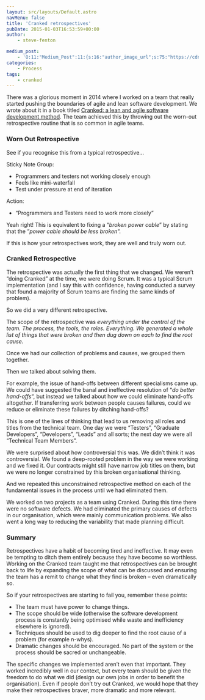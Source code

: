 ```yaml
---
layout: src/layouts/Default.astro
navMenu: false
title: 'Cranked retrospectives'
pubDate: 2015-01-03T16:53:59+00:00
author:
    - steve-fenton

medium_post:
    - 'O:11:"Medium_Post":11:{s:16:"author_image_url";s:75:"https://cdn-images-1.medium.com/fit/c/400/400/1*eXkhfEuF41g5W_xnc_ydLA.jpeg";s:10:"author_url";s:38:"https://medium.com/@steve.fenton.co.uk";s:11:"byline_name";N;s:12:"byline_email";N;s:10:"cross_link";s:3:"yes";s:2:"id";s:12:"b4709defd2a4";s:21:"follower_notification";s:3:"yes";s:7:"license";s:19:"all-rights-reserved";s:14:"publication_id";s:2:"-1";s:6:"status";s:5:"draft";s:3:"url";s:51:"https://medium.com/@steve.fenton.co.uk/b4709defd2a4";}'
categories:
    - Process
tags:
    - cranked
---
```


There was a glorious moment in 2014 where I worked on a team that really started pushing the boundaries of agile and lean software development. We wrote about it in a book titled [Cranked: a lean and agile software development method](http://www.amazon.co.uk/Cranked-Martin-Milsom/dp/1291918795/). The team achieved this by throwing out the worn-out retrospective routine that is so common in agile teams.

### Worn Out Retrospective

See if you recognise this from a typical retrospective…

Sticky Note Group:

- Programmers and testers not working closely enough
- Feels like mini-waterfall
- Test under pressure at end of iteration

Action:

- “Programmers and Testers need to work more closely”

Yeah right! This is equivalent to fixing a “*broken power cable*” by stating that the “*power cable should be less broken*“.

If this is how your retrospectives work, they are well and truly worn out.

### Cranked Retrospective

The retrospective was actually the first thing that we changed. We weren’t “doing Cranked” at the time, we were doing Scrum. It was a typical Scrum implementation (and I say this with confidence, having conducted a survey that found a majority of Scrum teams are finding the same kinds of problem).

So we did a very different retrospective.

The scope of the retrospective was *everything under the control of the team. The process, the tools, the roles. Everything. We generated a whole list of things that were broken and then dug down on each to find the root cause.*

Once we had our collection of problems and causes, we grouped them together.

Then we talked about solving them.

For example, the issue of hand-offs between different specialisms came up. We could have suggested the banal and ineffective resolution of “*do better hand-offs*“, but instead we talked about how we could eliminate hand-offs altogether. If transferring work between people causes failures, could we reduce or eliminate these failures by ditching hand-offs?

This is one of the lines of thinking that lead to us removing all roles and titles from the technical team. One day we were “Testers”, “Graduate Developers”, “Developers”, “Leads” and all sorts; the next day we were all “Technical Team Members”.

We were surprised about how controversial this was. We didn’t think it was controversial. We found a deep-rooted problem in the way we were working and we fixed it. Our contracts might still have narrow job titles on them, but we were no longer constrained by this broken organisational thinking.

And we repeated this unconstrained retrospective method on each of the fundamental issues in the process until we had eliminated them.

We worked on two projects as a team using Cranked. During this time there were no software defects. We had eliminated the primary causes of defects in our organisation, which were mainly communication problems. We also went a long way to reducing the variability that made planning difficult.

### Summary

Retrospectives have a habit of becoming tired and ineffective. It may even be tempting to ditch them entirely because they have become so worthless. Working on the Cranked team taught me that retrospectives can be brought back to life by expanding the scope of what can be discussed and ensuring the team has a remit to change what they find is broken – even dramatically so.

So if your retrospectives are starting to fail you, remember these points:

- The team must have power to change things.
- The scope should be wide (otherwise the software development process is constantly being optimised while waste and inefficiency elsewhere is ignored).
- Techniques should be used to dig deeper to find the root cause of a problem (for example n-whys).
- Dramatic changes should be encouraged. No part of the system or the process should be sacred or unchangeable.

The specific changes we implemented aren’t even that important. They worked incredibly well in our context, but every team should be given the freedom to do what we did (design our own jobs in order to benefit the organisation). Even if people don’t try out Cranked, we would hope that they make their retrospectives braver, more dramatic and more relevant.
